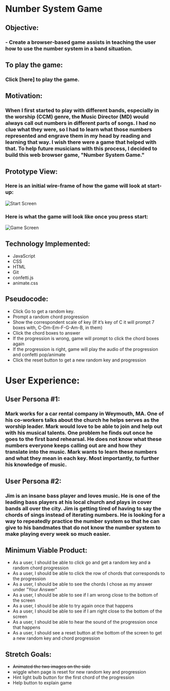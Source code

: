 # Number System Game
##
## Objective:
### - Create a browser-based game assists in teaching the user how to use the number system in a band situation. 
##
##
##
## To play the game:
### Click [here] to play the game.
##
##
## Motivation:
### When I first started to play with different bands, especially in the worship (CCM) genre, the Music Director (MD) would always call out numbers in different parts of songs. I had no clue what they were, so I had to learn what those numbers represented and engrave them in my head by reading and learning that way. I wish there were a game that helped with that. To help future musicians with this process, I decided to build this web browser game, "Number System Game."
 
## Prototype View:
### Here is an initial wire-frame of how the game will look at start-up:
![Start Screen](https://i.imgur.com/C9MoJDn.png)

### Here is what the game will look like once you press start:
![Game Screen](https://i.imgur.com/PvYuIrx.png)



## Technology Implemented:
- JavaScript
- CSS
- HTML
- Git 
- confetti.js
- animate.css

## Pseudocode:
- Click Go to get a random key.
- Prompt a random chord progression
- Show the correspondent scale of key (If it’s key of C it will prompt 7 boxes with, C-Dm-Em-F-G-Am-B, in them)
- Click the chord boxes to answer
- If the progression is wrong, game will prompt to click the chord boxes again
- If the progression is right, game will play the audio of the progression and confetti pop/animate
- Click the reset button to get a new random key and progression



# User Experience:
## User Persona #1:
### Mark works for a car rental company in Weymouth, MA.  One of his co-workers talks about the church he helps serves as the worship leader.  Mark would love to be able to join and help out with his musical talents. One problem he finds out once he goes to the first band rehearsal. He does not know what these numbers everyone keeps calling out are and how they translate into the music.  Mark wants to learn these numbers and what they mean in each key. Most importantly, to further his knowledge of music.  

## User Persona #2:
### Jim is an insane bass player and loves music.  He is one of the leading bass players at his local church and plays in cover bands all over the city.  Jim is getting tired of having to say the chords of sings instead of iterating numbers. He is looking for a way to repeatedly practice the number system so that he can give to his bandmates that do not know the number system to make playing every week so much easier. 

## Minimum Viable Product:
- As a user, I should be able to click go and get a random key and a random chord progression
- As a user, I should be able to click the row of chords that corresponds to the progression
- As a user, I should be able to see the chords I chose as my answer under "Your Answer"
- As a user, I should be able to see if I am wrong close to the bottom of the screen
- As a user, I should be able to try again once that happens
- As a user, I should be able to see if I am right close to the bottom of the screen
- As a user, I should be able to hear the sound of the progression once that happens
- As a user, I should see a reset button at the bottom of the screen to get a new random key and chord progression

## Stretch Goals:
- ~~Animated the two images on the side~~
- wiggle when page is reset for new random key and progression
- Hint light bulb button for the first chord of the progression
- Help button to explain game
